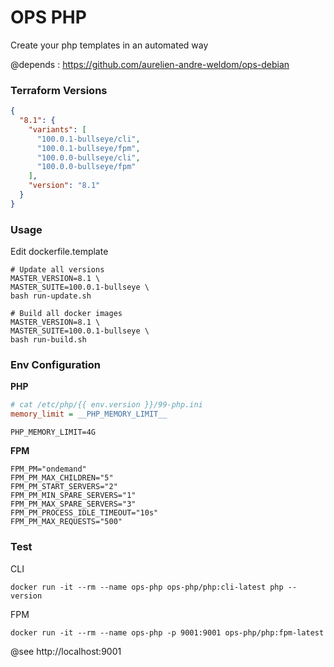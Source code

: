 # OPS PHP

Create your php templates in an automated way 

@depends : https://github.com/aurelien-andre-weldom/ops-debian

### Terraform Versions

```json
{
  "8.1": {
    "variants": [
      "100.0.1-bullseye/cli",
      "100.0.1-bullseye/fpm",
      "100.0.0-bullseye/cli",
      "100.0.0-bullseye/fpm"
    ],
    "version": "8.1"
  }
}

```

### Usage

Edit dockerfile.template

```shell
# Update all versions
MASTER_VERSION=8.1 \
MASTER_SUITE=100.0.1-bullseye \
bash run-update.sh
```

```shell
# Build all docker images
MASTER_VERSION=8.1 \
MASTER_SUITE=100.0.1-bullseye \
bash run-build.sh
```

### Env Configuration

**PHP**

```ini
# cat /etc/php/{{ env.version }}/99-php.ini
memory_limit = __PHP_MEMORY_LIMIT__
```

```dotenv
PHP_MEMORY_LIMIT=4G
```

**FPM** 

```dotenv
FPM_PM="ondemand"
FPM_PM_MAX_CHILDREN="5"
FPM_PM_START_SERVERS="2"
FPM_PM_MIN_SPARE_SERVERS="1"
FPM_PM_MAX_SPARE_SERVERS="3"
FPM_PM_PROCESS_IDLE_TIMEOUT="10s"
FPM_PM_MAX_REQUESTS="500"
```

### Test

CLI

```shell
docker run -it --rm --name ops-php ops-php/php:cli-latest php --version
```

FPM

```shell
docker run -it --rm --name ops-php -p 9001:9001 ops-php/php:fpm-latest
```

@see http://localhost:9001